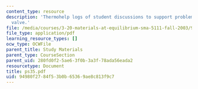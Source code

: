 ```yaml
---
content_type: resource
description: 'Thermohelp logs of student discussions to support problem sets: Joule-Thompson
  valve.'
file: /media/courses/3-20-materials-at-equilibrium-sma-5111-fall-2003/94980f2784f53b0b65369ae8c813f9c7_ps35.pdf
file_type: application/pdf
learning_resource_types: []
ocw_type: OCWFile
parent_title: Study Materials
parent_type: CourseSection
parent_uid: 280fd0f2-5ae6-3f0b-3a3f-78ada56eada2
resourcetype: Document
title: ps35.pdf
uid: 94980f27-84f5-3b0b-6536-9ae8c813f9c7
---
```

